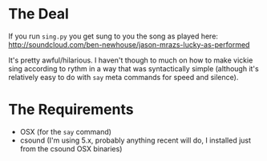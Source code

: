 # The Deal
If you run `sing.py` you get sung to you the song as played here: http://soundcloud.com/ben-newhouse/jason-mrazs-lucky-as-performed

It's pretty awful/hilarious.  I haven't though to much on how to make vickie sing according to rythm in a way that was syntactically simple (although it's relatively easy to do with `say` meta commands for speed and silence).

# The Requirements
* OSX (for the `say` command)
* csound (I'm using 5.x, probably anything recent will do, I installed just from the csound OSX binaries)

